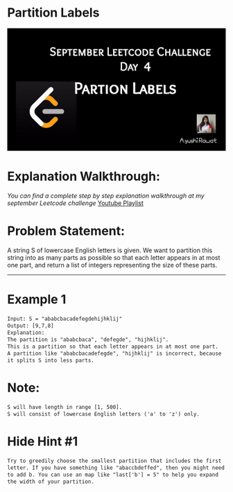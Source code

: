 Partition Labels
==========================

![alt text](https://github.com/ayushi7rawat/LeetCode/blob/master/September%20Leetcode%20Challenge/S_D04_Partition%20Labels/cover.jpg)

Explanation Walkthrough:
==========================
*You can find a complete step by step explanation walkthrough at my september Leetcode challenge* [Youtube Playlist](https://www.youtube.com/playlist?list=PLjaO05BrsbIP4_rYhYjB95q-IpxoIXmlm)

Problem Statement:
==========================
A string S of lowercase English letters is given. We want to partition this string into as many parts as possible so that each letter appears in at most one part, and return a list of integers representing the size of these parts.

---
Example 1
==========================
```
Input: S = "ababcbacadefegdehijhklij"
Output: [9,7,8]
Explanation:
The partition is "ababcbaca", "defegde", "hijhklij".
This is a partition so that each letter appears in at most one part.
A partition like "ababcbacadefegde", "hijhklij" is incorrect, because it splits S into less parts.
```

Note:
==========================
```
S will have length in range [1, 500].
S will consist of lowercase English letters ('a' to 'z') only.
```

Hide Hint #1
==========================
```
Try to greedily choose the smallest partition that includes the first letter. If you have something like "abaccbdeffed", then you might need to add b. You can use an map like "last['b'] = 5" to help you expand the width of your partition.
```